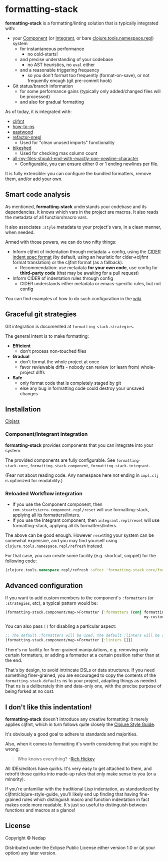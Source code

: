 # formatting-stack

**formatting-stack** is a formatting/linting solution that is typically integrated with:

* your [Component](https://github.com/stuartsierra/component) (or [Integrant](https://github.com/weavejester/integrant), or bare [clojure.tools.namespace.repl](https://github.com/clojure/tools.namespace)) system
  * for instantaneous performance
    * no cold-starts!
  * and precise understanding of your codebase
    * no AST heuristics, no `eval` either
  * and a reasonable triggering frequency
    * so you don't format too frequently (format-on-save), or not frequently enough (git pre-commit hook)
* Git status/branch information
  * for some performance gains (typically only added/changed files will be processed)
  * and also for gradual formatting

As of today, it is integrated with:

  * [cljfmt](https://github.com/weavejester/cljfmt)
  * [how-to-ns](https://github.com/gfredericks/how-to-ns)
  * [eastwood](https://github.com/jonase/eastwood)
  * [refactor-nrepl](https://github.com/clojure-emacs/refactor-nrepl)
    * Used for "clean unused imports" functionality
  * [bikeshed](https://github.com/dakrone/lein-bikeshed)
    * Used for checking max column count
  * [all-my-files-should-end-with-exactly-one-newline-character](https://github.com/gfredericks/lein-all-my-files-should-end-with-exactly-one-newline-character)
    * Configurable, you can ensure either 0 or 1 ending newlines per file.

It is fully extensible: you can configure the bundled formatters, remove them, and/or add your own.

## Smart code analysis

As mentioned, **formatting-stack** understands your codebase and its dependencies.
It knows which vars in the project are macros. It also reads the metadata of all function/macro vars.

It also associates `:style` metadata to your project's vars, in a clean manner, when needed.

Armed with those powers, we can do two nifty things:

* Inform cljfmt of indentation through metadata + config, using the [CIDER indent spec format](https://cider.readthedocs.io/en/latest/indent_spec/)
(by default, using an heuristic for cider->cljfmt format translation) or the cljfmt format (as a fallback).
  * Recommendation: use metadata **for your own code**, use config for **third-party code** (that may be awaiting for a pull request)
* Inform CIDER of indentation rules through config
  * CIDER understands either metadata or emacs-specific rules, but not config

You can find examples of how to do such configuration in the [wiki](https://github.com/nedap/formatting-stack/wiki/Indentation-examples).

## Graceful git strategies

Git integration is documented at `formatting-stack.strategies`.

The general intent is to make formatting:

* **Efficient**
  * don't process non-touched files
* **Gradual**
  * don't format the whole project at once
  * favor reviewable diffs - nobody can review (or learn from) whole-project diffs
* **Safe**
  * only format code that is completely staged by git
  * else any bug in formatting code could destroy your unsaved changes

## Installation

[Clojars](https://clojars.org/formatting-stack)

### Component/Integrant integration

**formatting-stack** provides components that you can integrate into your system.

The provided components are fully configurable. See `formatting-stack.core`, `formatting-stack.component`, `formatting-stack.integrant`.

(Fear not about reading code. Any namespace here not ending in `impl.clj` is optimized for readability.)

### Reloaded Workflow integration

* If you use the Component component, then `com.stuartsierra.component.repl/reset` will use formatting-stack, applying all its formatters/linters. 
* If you use the Integrant component, then `integrant.repl/reset` will use formatting-stack, applying all its formatters/linters.

The above can be good enough. However `reset`ting your system can be somewhat expensive,
and you may find yourself using `clojure.tools.namespace.repl/refresh` instead.

For that case, you can create some facility (e.g. shortcut, snippet) for the following code:

```clojure
(clojure.tools.namespace.repl/refresh :after 'formatting-stack.core/format!)
```

## Advanced configuration

If you want to add custom members to the component's `:formatters` (or `:strategies`, etc), a typical pattern would be: 

```clojure
(formatting-stack.component/map->Formatter {:formatters (conj formatting-stack.defaults/default-formatters
                                                              my-custom-formatter)})
```

You can also pass `[]` for disabling a particular aspect:

```clojure
;; The default :formatters will be used, the default :linters will be omitted:
(formatting-stack.component/map->Formatter {:linters []}) 
```

There's no facility for finer-grained manipulations, e.g. removing only certain formatters, or adding a formatter at a certain position rather than at the end.

That's by design, to avoid intrincate DSLs or data structures.
If you need something finer-grained, you are encouraged to copy the contents of the `formatting-stack.defaults` ns to your project, adapting things as needed.
That ns is a deliberately thin and data-only one, with the precise purpose of being forked at no cost.  

## I don't like this indentation!

**formatting-stack** doesn't introduce any creative formatting: it merely applies cljfmt,
which in turn follows quite closely the [Clojure Style Guide](https://github.com/bbatsov/clojure-style-guide).

It's obviously a good goal to adhere to standards and majorities.

Also, when it comes to formatting it's worth considering that you might be wrong:

> Who knows everything? -[Rich Hickey](https://github.com/matthiasn/talk-transcripts/commit/b3a1cdbb7480787d182d91b5d6921f7b9bc479ce#diff-7d9f1a837de37c2fa535dc0fd101220fR463)

All IDEs/editors have quirks. It's very easy to get attached to them,
and retrofit those quirks into made-up rules that only make sense to you (or a minority).

If you're unfamiliar with the traditional Lisp indentation, as standardized by cljfmt/clojure-style-guide,
you'll likely end up finding that having fine-grained rules which distinguish macro and function indentation
in fact makes code more readable. It's just so useful to distinguish between functions and macros at a glance!

## License

Copyright © Nedap

Distributed under the Eclipse Public License either version 1.0 or (at
your option) any later version.
